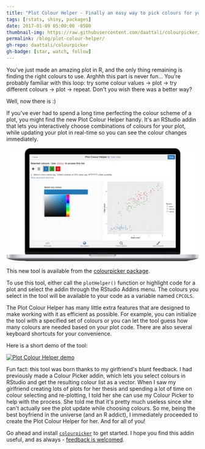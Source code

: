 ```yaml
---
title: "Plot Colour Helper - Finally an easy way to pick colours for your R plots!"
tags: [rstats, shiny, packages]
date: 2017-01-09 05:00:00 -0500
thumbnail-img: https://raw.githubusercontent.com/daattali/colourpicker/master/inst/img/plothelper-demo.png
permalink: /blog/plot-colour-helper/
gh-repo: daattali/colourpicker
gh-badge: [star, watch, follow]
---
```


You've just made an amazing plot in R, and the only thing remaining is finding the right colours to use. Arghhh this part is never fun... You're probably familiar with this loop: try some colour values -> plot -> try different colours -> plot -> repeat. Don't you wish there was a better way?

Well, now there is :)

If you've ever had to spend a long time perfecting the colour scheme of a plot, you might find the new Plot Colour Helper handy. It's an RStudio addin that lets you interactively choose combinations of colours for your plot, while updating your plot in real-time so you can see the colour changes immediately.

[![Demo of colour picker addin](https://raw.githubusercontent.com/daattali/colourpicker/master/inst/img/plothelper-demo.png)](https://raw.githubusercontent.com/daattali/colourpicker/master/inst/img/plothelper-demo.png)

This new tool is available from the [colourpicker package](https://github.com/daattali/colourpicker). 

To use this tool, either call the `plotHelper()` function or highlight code for a plot and select the addin through the RStudio Addins menu. The colours you select in the tool will be available to your code as a variable named `CPCOLS`.

The Plot Colour Helper has many little extra features that are designed to make working with it as efficient as possible. For example, you can initialize the tool with a specified set of colours or you can let the tool guess how many colours are needed based on your plot code. There are also several keyboard shortcuts for your convenience.

Here is a short demo of the tool:

[![Plot Colour Helper demo](https://raw.githubusercontent.com/daattali/colourpicker/master/inst/img/plothelper-demo.gif)](https://raw.githubusercontent.com/daattali/colourpicker/master/inst/img/plothelper-demo.gif)

Fun fact: this tool was born thanks to my girlfriend's blunt feedback. I had previously made a Colour Picker addin, which lets you select colours in RStudio and get the resulting colour list as a vector. When I saw my girlfriend creating lots of plots for her thesis and spending a lot of time on colour selecting and re-plotting, I told her she can use my Colour Picker to help with the process. She told me that it's pretty much useless since she can't actually see the plot update while choosing colours. So me, being the best boyfriend in the universe (and an R addict), I immediately proceeded to create the Plot Colour Helper for her. And for all of you!

Go ahead and install [`colourpicker`](https://github.com/daattali/colourpicker) to get started. I hope you find this addin useful, and as always - [feedback is welcomed](/contact/).
